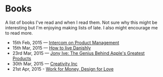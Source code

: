 # Books
A list of books I've read and when I read them. Not sure why this might be interesting but I'm enjoying making lists of late. I also might encourage me to read more.

* 15th Feb, 2015 — [Intercom on Product Management](https://www.intercom.io/books/product-management)
* 15th Mar, 2015 — [How to live Danishly](http://www.amazon.co.uk/Year-Living-Danishly-Uncovering-Happiest-ebook/dp/B00Q8SR5L0/ref=sr_1_1?s=books&ie=UTF8&qid=1426164070&sr=1-1&keywords=how+to+live+danishly)
* 23rd Mar, 2015 — [Jony Ive: The Genius Behind Apple's Greatest Products](http://www.amazon.co.uk/Jony-Ive-Genius-Greatest-Products-ebook/dp/B00ELXQYOI/ref=tmm_kin_swatch_0?_encoding=UTF8&sr=8-1&qid=1427137177)
* 30th Mar, 2015 — [Creativity Inc](http://www.amazon.co.uk/Creativity-Inc-Overcoming-Unseen-Inspiration-ebook/dp/B00GUOEMA4/ref=sr_1_1?s=digital-text&ie=UTF8&qid=1427750859&sr=1-1&keywords=creativity+inc)
* 21st Apr, 2015 - [Work for Money, Design for Love](http://www.amazon.co.uk/Work-Money-Design-Love-Frequently-ebook/dp/B009WQ41QM/ref=sr_1_1?s=books&ie=UTF8&qid=1429649664&sr=1-1&keywords=work+for+money+design+for+love)
